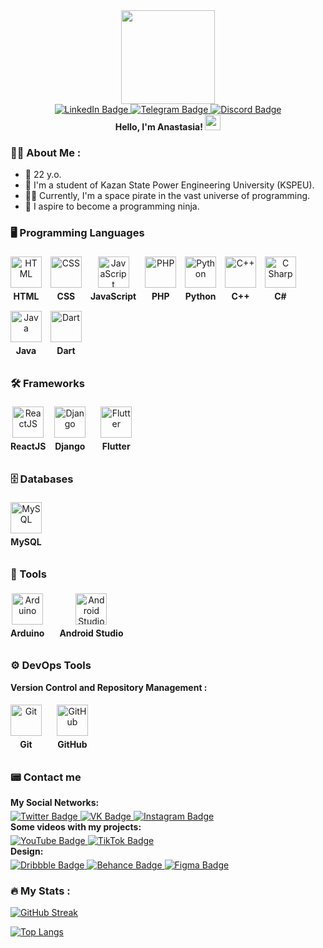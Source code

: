 <!-- Гифка -->
<div id="header" align="center">
  <img src="https://media.giphy.com/media/unQ3IJU2RG7DO/giphy.gif" width="150"/>
</div>

<!-- Ссылки на соц. сети -->
<div id="badges" align="center">
  <a href="https://www.linkedin.com/in/anastasia-cheremisova-ba692a2b6/">
    <img src="https://img.shields.io/badge/-linkedin-%230A66C2?style=for-the-badge&logo=linkedin&logoColor=white" alt="LinkedIn Badge"/>
  </a>
  <a href="https://t.me/space13pirate">
    <img src="https://img.shields.io/badge/-Telegram-%2326A5E4?style=for-the-badge&logo=Telegram&logoColor=white" alt="Telegram Badge"/>
  </a>
  <a href="https://discord.gg/RHH9qHZJ">
    <img src="https://img.shields.io/badge/-discord-%235865F2?style=for-the-badge&logo=discord&logoColor=white" alt="Discord Badge"/>
  </a>
</div>

<!-- Приветствие -->
<div id="header" align="center">
  <b> Hello, I'm Anastasia! </b>
  <img src="https://media.giphy.com/media/hvRJCLFzcasrR4ia7z/giphy.gif" width="25px"/>
</div>

<!-- Обо мне -->
### :woman_technologist: About Me :

- :ghost: 22 y.o.
- :ledger: I'm a student of Kazan State Power Engineering University (KSPEU).
- :pirate_flag: Currently, I'm a space pirate in the vast universe of programming.
- :ninja: I aspire to become a programming ninja.

<!-- Языки, фреймворки, базы данных и инструменты -->
### :desktop_computer: Programming Languages

<div id="devicon"> 
  <figure style="display: inline-block; margin: 5px 10px 10px 0px; text-align: center;">
    <img src="https://cdn.jsdelivr.net/gh/devicons/devicon@latest/icons/html5/html5-original.svg" title="HTML" alt="HTML" width="50" height="50" style="display: block; margin: 0 auto 5px auto;">
    <figcaption style="font-weight: bold;">HTML</figcaption>
  </figure>
  <figure style="display: inline-block; margin: 5px 10px 10px 0px; text-align: center;">
    <img src="https://cdn.jsdelivr.net/gh/devicons/devicon@latest/icons/css3/css3-original.svg" title="CSS" alt="CSS" width="50" height="50" style="display: block; margin: 0 auto 5px auto;">
    <figcaption style="font-weight: bold;">CSS</figcaption>
  </figure>
  <figure style="display: inline-block; margin: 5px 10px 10px 0px; text-align: center;">
    <img src="https://cdn.jsdelivr.net/gh/devicons/devicon@latest/icons/javascript/javascript-original.svg" title="JavaScript" alt="JavaScript" width="50" height="50" style="display: block; margin: 0 auto 5px auto;">
    <figcaption style="font-weight: bold;">JavaScript</figcaption>
  </figure>
  <figure style="display: inline-block; margin: 5px 10px 10px 0px; text-align: center;">
    <img src="https://cdn.jsdelivr.net/gh/devicons/devicon@latest/icons/php/php-original.svg" title="PHP" alt="PHP" width="50" height="50" style="display: block; margin: 0 auto 5px auto;">
    <figcaption style="font-weight: bold; text-align: center;">PHP</figcaption>
  </figure>
  <figure style="display: inline-block; margin: 5px 10px 10px 0px; text-align: center;">
    <img src="https://cdn.jsdelivr.net/gh/devicons/devicon@latest/icons/python/python-original.svg" title="Python" alt="Python" width="50" height="50" style="display: block; margin: 0 auto 5px auto;">
    <figcaption style="font-weight: bold; text-align: center;">Python</figcaption>
  </figure>
  <figure style="display: inline-block; margin: 5px 10px 10px 0px; text-align: center;">
    <img src="https://cdn.jsdelivr.net/gh/devicons/devicon@latest/icons/cplusplus/cplusplus-original.svg" title="C++" alt="C++" width="50" height="50" style="display: block; margin: 0 auto 5px auto;">
    <figcaption style="font-weight: bold; text-align: center;">C++</figcaption>
  </figure>
  <figure style="display: inline-block; margin: 5px 10px 10px 0px; text-align: center;">
    <img src="https://cdn.jsdelivr.net/gh/devicons/devicon@latest/icons/csharp/csharp-original.svg" title="C#" alt="C Sharp" width="50" height="50" style="display: block; margin: 0 auto 5px auto;">
    <figcaption style="font-weight: bold; text-align: center;">C#</figcaption>
  </figure>
  <figure style="display: inline-block; margin: 5px 10px 10px 0px; text-align: center;">
    <img <img src="https://cdn.jsdelivr.net/gh/devicons/devicon@latest/icons/java/java-original.svg" title="Java" alt="Java" width="50" height="50" style="display: block; margin: 0 auto 5px auto;">
    <figcaption style="font-weight: bold; text-align: center;">Java</figcaption>
  </figure>
  <figure style="display: inline-block; margin: 5px 10px 10px 0px; text-align: center;">
    <img src="https://cdn.jsdelivr.net/gh/devicons/devicon@latest/icons/dart/dart-original.svg" title="Dart" alt="Dart" width="50" height="50" style="display: block; margin: 0 auto 5px auto;">
    <figcaption style="font-weight: bold; text-align: center;">Dart</figcaption>
  </figure>
</div>

### :hammer_and_wrench: Frameworks
<div id="devicon"> 
  <figure style="display: inline-block; margin: 5px 10px 10px 0px; text-align: center;">
    <img src="https://cdn.jsdelivr.net/gh/devicons/devicon@latest/icons/react/react-original.svg" title="ReactJS" alt="ReactJS" width="50" height="50" style="display: block; margin: 0 auto 5px auto;">
    <figcaption style="font-weight: bold;">ReactJS</figcaption>
  </figure>
  <figure style="display: inline-block; margin: 5px 20px 10px 0px; text-align: center;">
    <img src="https://cdn.jsdelivr.net/gh/devicons/devicon@latest/icons/django/django-plain.svg" title="Django" alt="Django" width="50" height="50" style="display: block; margin: 0 auto 5px auto;">
    <figcaption style="font-weight: bold;">Django</figcaption>
  </figure>
  <figure style="display: inline-block; margin: 5px 10px 10px 0px; text-align: center;">
    <img src="https://cdn.jsdelivr.net/gh/devicons/devicon@latest/icons/flutter/flutter-original.svg" title="Flutter" alt="Flutter" width="50" height="50" style="display: block; margin: 0 auto 5px auto;">
    <figcaption style="font-weight: bold;">Flutter</figcaption>
  </figure>
</div>

### :file_cabinet: Databases
<div id="devicon">
  <figure style="display: inline-block; margin: 5px 10px 10px 0px; text-align: center;">
    <img  src="https://cdn.jsdelivr.net/gh/devicons/devicon@latest/icons/mysql/mysql-original.svg" title="MySQL" alt="MySQL" width="50" height="50" style="display: block; margin: 0 auto 5px auto;">
    <figcaption style="font-weight: bold;">MySQL</figcaption>
  </figure>
</div>

### :toolbox: Tools
<div id="devicon">
  <figure style="display: inline-block; margin: 5px 20px 10px 0px; text-align: center;">
    <img src="https://cdn.jsdelivr.net/gh/devicons/devicon@latest/icons/arduino/arduino-original.svg" title="Arduino" alt="Arduino" width="50" height="50" style="display: block; margin: 0 auto 5px auto;">
    <figcaption style="font-weight: bold;">Arduino</figcaption>
  </figure>
  <figure style="display: inline-block; margin: 5px 20px 10px 0px; text-align: center;">
    <img src="https://cdn.jsdelivr.net/gh/devicons/devicon@latest/icons/androidstudio/androidstudio-original.svg" title="Android Studio" alt="Android Studio" width="50" height="50" style="display: block; margin: 0 auto 5px auto;">
    <figcaption style="font-weight: bold;">Android Studio</figcaption>
  </figure>
</div>

### :gear: DevOps Tools
<b> Version Control and Repository Management : </b>
<div id="devicon">
  <figure style="display: inline-block; margin: 5px 20px 10px 0px; text-align: center;">
    <img src="https://cdn.jsdelivr.net/gh/devicons/devicon@latest/icons/git/git-original.svg" title="Git" alt="Git" width="50" height="50" style="display: block; margin: 0 auto 5px auto;">
    <figcaption style="font-weight: bold;">Git</figcaption>
  </figure>
  <figure style="display: inline-block; margin: 5px 20px 10px 0px; text-align: center;">
    <img src="https://cdn.jsdelivr.net/gh/devicons/devicon@latest/icons/github/github-original.svg" title="GitHub" alt="GitHub" width="50" height="50" style="display: block; margin: 0 auto 5px auto;">
    <figcaption style="font-weight: bold;">GitHub</figcaption>
  </figure>
</div>

<!-- Ссылки на соц. сети -->
### :pager: Contact me

<div id="header" style="margin-bottom: 5px;">
  <b> My Social Networks: </b>
</div>
<div id="badges">
  <a href="https://twitter.com/north13nastya">
    <img src="https://img.shields.io/badge/-twitter-%23000000?style=for-the-badge&logo=x&logoColor=white" alt="Twitter Badge"/>
  </a>
  <a href="https://vk.com/north13anastasia">
    <img src="https://img.shields.io/badge/-vk-%230077FF?style=for-the-badge&logo=vk&logoColor=white" alt="VK Badge"/>
  </a>
  <a href="https://www.instagram.com/north13anastasia">
    <img src="https://img.shields.io/badge/-instagram-%23E4405F?style=for-the-badge&logo=instagram&logoColor=white" alt="Instagram Badge"/>
  </a>
</div>

<div id="header" style="margin-bottom: 5px;">
  <b> Some videos with my projects: </b>
</div>
<div id="badges">
  <a href="">
    <img src="https://img.shields.io/badge/-youtube-%23FF0000?style=for-the-badge&logo=youtube&logoColor=white" alt="YouTube Badge"/>
  </a>
  <a href="">
    <img src="https://img.shields.io/badge/-tiktok-%23000000?style=for-the-badge&logo=tiktok&logoColor=white" alt="TikTok Badge"/>
  </a>
</div>

<div id="header" style="margin-bottom: 5px;">
  <b> Design: </b>
</div>
<div id="badges">
  <a href="https://dribbble.com/space13pirate">
    <img src="https://img.shields.io/badge/-dribbble-%23EA4C89?style=for-the-badge&logo=dribbble&logoColor=white" alt="Dribbble Badge"/>
  </a>
  <a href="https://www.behance.net/space13pirate">
    <img src="https://img.shields.io/badge/-behance-%231769FF?style=for-the-badge&logo=behance&logoColor=white" alt="Behance Badge"/>
  </a>
  <a href="https://www.figma.com/@space13pirate">
    <img src="https://img.shields.io/badge/-figma-%23F24E1E?style=for-the-badge&logo=figma&logoColor=white" alt="Figma Badge"/>
  </a>
</div>

### :fire: My Stats :

[![GitHub Streak](https://github-readme-streak-stats.herokuapp.com?user=space13pirate&theme=blueberry&border_radius=25)](https://git.io/streak-stats)

[![Top Langs](https://github-readme-stats.vercel.app/api/top-langs/?username=space13pirate&layout=compact&theme=blueberry&border_radius=25)](https://github.com/anuraghazra/github-readme-stats)
